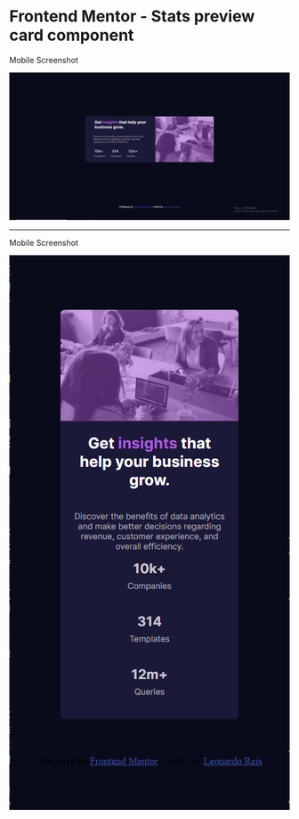 # Frontend Mentor - Stats preview card component

Mobile Screenshot

![Design preview for the Stats preview card component coding challenge](./screenshots/Desktop-version.png)


----------------------------------------------------------------------------------------------------------------------------------------------------------------------------


Mobile Screenshot

![Design preview for the Stats preview card component coding challenge](./screenshots/Mobile-version.png)

